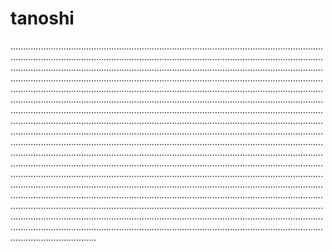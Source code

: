 # tanoshi
..........................................................................................................................................................................................................................................................................................................................................................................................................................................................................................................................................................................................................................................................................................................................................................................................................................................................................................................................................................................................................................................................................................................................................................................................................................................................................................................................................................................................................................................................................................................................................................................................................................................................................................................................................................................................................................................................................................................................................................................................................................................................................................................................................................................................................................................................................................................................................................